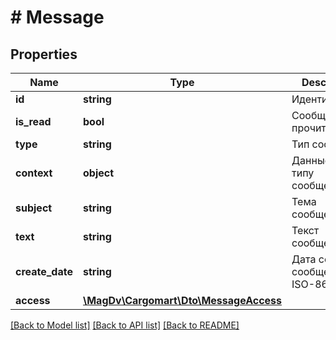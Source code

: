 # # Message

## Properties

Name | Type | Description | Notes
------------ | ------------- | ------------- | -------------
**id** | **string** | Идентификатор |
**is_read** | **bool** | Сообщение прочитанно | [default to false]
**type** | **string** | Тип сообщения |
**context** | **object** | Данные по типу сообщения | [optional]
**subject** | **string** | Тема сообщения |
**text** | **string** | Текст сообщения | [optional]
**create_date** | **string** | Дата создания сообщения ISO-8601 |
**access** | [**\MagDv\Cargomart\Dto\MessageAccess**](MessageAccess.md) |  |

[[Back to Model list]](../../README.md#models) [[Back to API list]](../../README.md#endpoints) [[Back to README]](../../README.md)

